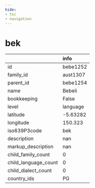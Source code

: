 ```yaml
---
hide:
- toc
- navigation
---
```

# bek
|                      | info     |
|:---------------------|:---------|
| id                   | bebe1252 |
| family_id            | aust1307 |
| parent_id            | bebe1254 |
| name                 | Bebeli   |
| bookkeeping          | False    |
| level                | language |
| latitude             | -5.63282 |
| longitude            | 150.323  |
| iso639P3code         | bek      |
| description          | nan      |
| markup_description   | nan      |
| child_family_count   | 0        |
| child_language_count | 0        |
| child_dialect_count  | 0        |
| country_ids          | PG       |